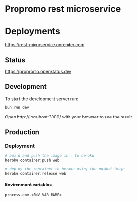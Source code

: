 # Propromo rest microservice

# Deployments

https://rest-microservice.onrender.com

## Status

https://propromo.openstatus.dev

## Development

To start the development server run:
```bash
bun run dev
```

Open http://localhost:3000/ with your browser to see the result.

## Production

### Deployment

```bash
# build and push the image in . to heroku
heroku container:push web
```

```bash
# deploy the container to heroku using the pushed image
heroku container:release web
```

#### Environment variables

`process.env.<ENV_VAR_NAME>`
